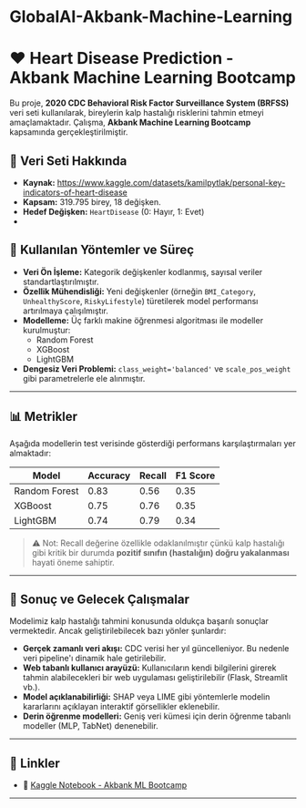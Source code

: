 # GlobalAI-Akbank-Machine-Learning

# ❤️ Heart Disease Prediction - Akbank Machine Learning Bootcamp

Bu proje, **2020 CDC Behavioral Risk Factor Surveillance System (BRFSS)** veri seti kullanılarak, bireylerin kalp hastalığı risklerini tahmin etmeyi amaçlamaktadır. Çalışma, **Akbank Machine Learning Bootcamp** kapsamında gerçekleştirilmiştir.

## 📌 Veri Seti Hakkında

- **Kaynak:** https://www.kaggle.com/datasets/kamilpytlak/personal-key-indicators-of-heart-disease
- **Kapsam:** 319.795 birey, 18 değişken.
- **Hedef Değişken:** `HeartDisease` (0: Hayır, 1: Evet)
- 
## 🧠 Kullanılan Yöntemler ve Süreç

- **Veri Ön İşleme:** Kategorik değişkenler kodlanmış, sayısal veriler standartlaştırılmıştır.
- **Özellik Mühendisliği:** Yeni değişkenler (örneğin `BMI_Category`, `UnhealthyScore`, `RiskyLifestyle`) türetilerek model performansı artırılmaya çalışılmıştır.
- **Modelleme:** Üç farklı makine öğrenmesi algoritması ile modeller kurulmuştur:
  - Random Forest
  - XGBoost
  - LightGBM
- **Dengesiz Veri Problemi:** `class_weight='balanced'` ve `scale_pos_weight` gibi parametrelerle ele alınmıştır.

---

## 📊 Metrikler

Aşağıda modellerin test verisinde gösterdiği performans karşılaştırmaları yer almaktadır:

| Model         | Accuracy | Recall | F1 Score |
|---------------|----------|--------|----------|
| Random Forest | 0.83     | 0.56   | 0.35     |
| XGBoost       | 0.75     | 0.76   | 0.35     |
| LightGBM      | 0.74     | 0.79   | 0.34    |

> ⚠️ Not: Recall değerine özellikle odaklanılmıştır çünkü kalp hastalığı gibi kritik bir durumda **pozitif sınıfın (hastalığın) doğru yakalanması** hayati öneme sahiptir.

---

## 🚀 Sonuç ve Gelecek Çalışmalar

Modelimiz kalp hastalığı tahmini konusunda oldukça başarılı sonuçlar vermektedir. Ancak geliştirilebilecek bazı yönler şunlardır:

- **Gerçek zamanlı veri akışı:** CDC verisi her yıl güncelleniyor. Bu nedenle veri pipeline'ı dinamik hale getirilebilir.
- **Web tabanlı kullanıcı arayüzü:** Kullanıcıların kendi bilgilerini girerek tahmin alabilecekleri bir web uygulaması geliştirilebilir (Flask, Streamlit vb.).
- **Model açıklanabilirliği:** SHAP veya LIME gibi yöntemlerle modelin kararlarını açıklayan interaktif görsellikler eklenebilir.
- **Derin öğrenme modelleri:** Geniş veri kümesi için derin öğrenme tabanlı modeller (MLP, TabNet) denenebilir.


---

## 🔗 Linkler

- 📁 [Kaggle Notebook - Akbank ML Bootcamp](https://www.kaggle.com/code/ozl3m3r/akbank-machine-learning-bootcamp)

---

